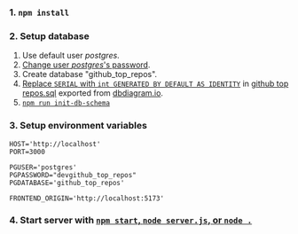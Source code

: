 ### 1. `npm install`

### 2. Setup database

1. Use default user *postgres*.
1. [Change user *postgres*'s password](https://stackoverflow.com/a/45965928/9157799).
1. Create database "github_top_repos".
1. [Replace `SERIAL` with `int GENERATED BY DEFAULT AS IDENTITY`]( https://stackoverflow.com/a/73496296/9157799) in [github top repos.sql](src/github%20top%20repos.sql) exported from [dbdiagram.io](https://community.dbdiagram.io/t/auto-increment-field/75/6?u=imambungo).
1. [`npm run init-db-schema`](https://docs.npmjs.com/cli/using-npm/scripts)

### 3. Setup environment variables

```
HOST='http://localhost'
PORT=3000

PGUSER='postgres'
PGPASSWORD="devgithub_top_repos"
PGDATABASE='github_top_repos'

FRONTEND_ORIGIN='http://localhost:5173'
```

### 4. Start server with [`npm start`, `node server.js`, or `node .`](https://docs.npmjs.com/cli/commands/npm-start)